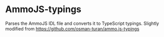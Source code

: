 # AmmoJS-typings

Parses the AmmoJS IDL file and converts it to TypeScript typings. Slightly modified from https://github.com/osman-turan/ammo.js-typings
